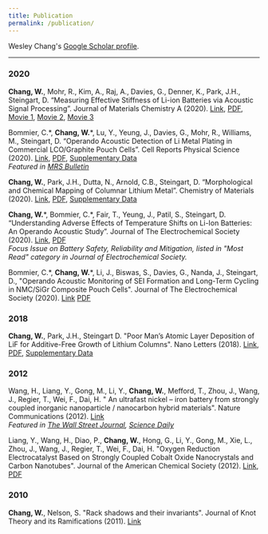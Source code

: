 ```yaml
---
title: Publication
permalink: /publication/
---
```


Wesley Chang's [Google Scholar profile](https://scholar.google.com/citations?user=HTB3a4sAAAAJ&hl=en&oi=ao).

<hr>


### 2020

**Chang, W.**, Mohr, R., Kim, A., Raj, A., Davies, G., Denner, K., Park, J.H., Steingart, D. “Measuring Effective Stiffness of Li-ion Batteries via Acoustic Signal Processing”. Journal of Materials Chemistry A (2020). [Link](https://doi.org/10.1039/D0TA05552B), <a href="publications/2020_JMCA.pdf" target="_blank">PDF</a>, <a href="publications/2020_JMCA_1C.mp4" target="_blank">Movie 1</a>, <a href="publications/2020_JMCA_2C.mp4" target="_blank">Movie 2</a>, <a href="publications/2020_JMCA_3C.mp4" target="_blank">Movie 3</a>

Bommier, C.\*, **Chang, W.**\*, Lu, Y., Yeung, J., Davies, G., Mohr, R., Williams, M., Steingart, D. “Operando Acoustic Detection of Li Metal Plating in Commercial LCO/Graphite Pouch Cells”. Cell Reports Physical Science (2020). [Link](https://doi.org/10.1016/j.xcrp.2020.100035), <a href="https://docs.google.com/viewer?url=https://raw.githubusercontent.com/publications/2020_Cell_Reports.pdf" target="_blank">PDF</a>, <a href="https://docs.google.com/viewer?url=https://raw.githubusercontent.com/publications/2020_Cell_Reports_SI.pdf" target="_blank">Supplementary Data</a> <br />
*Featured in [MRS Bulletin](https://www.cambridge.org/core/journals/mrs-bulletin/news/noninvasive-acoustic-sensing-diagnoses-lithium-ion-battery-health)*

**Chang, W.**, Park, J.H., Dutta, N., Arnold, C.B., Steingart, D. “Morphological and Chemical Mapping of Columnar Lithium Metal”. Chemistry of Materials (2020). [Link](https://doi.org/10.1021/acs.chemmater.9b04385), <a href="https://docs.google.com/viewer?url=https://raw.githubusercontent.com/publications/2020_Chemistry_Materials.pdf" target="_blank">PDF</a>, <a href="https://docs.google.com/viewer?url=https://raw.githubusercontent.com/publications/2020_Chemistry_Materials_SI.pdf" target="_blank">Supplementary Data</a>


**Chang, W.**\*, Bommier, C.\*, Fair, T., Yeung, J., Patil, S., Steingart, D. “Understanding Adverse Effects of Temperature Shifts on Li-Ion Batteries: An Operando Acoustic Study”. Journal of The Electrochemical Society (2020). [Link](https://doi.org/10.1149/1945-7111/ab6c56), <a href="https://docs.google.com/viewer?url=https://raw.githubusercontent.com/publications/2020_JECS_temperature.pdf" target="_blank">PDF</a> <br />
*Focus Issue on Battery Safety, Reliability and Mitigation, listed in "Most Read" category in Journal of Electrochemical Society.*

Bommier, C.\*, **Chang, W.**\*, Li, J., Biswas, S., Davies, G., Nanda, J., Steingart, D., "Operando Acoustic Monitoring of SEI Formation and Long-Term
Cycling in NMC/SiGr Composite Pouch Cells". Journal of The Electrochemical Society (2020). [Link](https://doi.org/10.1149/1945-7111/ab68d6) <a href="https://docs.google.com/viewer?url=https://raw.githubusercontent.com/publications/2020_JECS_Si.pdf" target="_blank">PDF</a>

### 2018
**Chang, W.**, Park, J.H., Steingart D. "Poor Man’s Atomic Layer Deposition of LiF for Additive-Free Growth of Lithium Columns". Nano Letters (2018). [Link](https://doi.org/10.1021/acs.nanolett.8b03070), <a href="https://docs.google.com/viewer?url=https://raw.githubusercontent.com/publications/2018_NanoLetters.pdf" target="_blank">PDF</a>, <a href="https://docs.google.com/viewer?url=https://raw.githubusercontent.com/publications/2018_NanoLetters_SI.pdf" target="_blank">Supplementary Data</a>

### 2012
Wang, H., Liang, Y., Gong, M., Li, Y., **Chang, W.**, Mefford, T., Zhou, J., Wang, J., Regier, T., Wei, F., Dai, H. " An ultrafast nickel – iron battery from strongly
coupled inorganic nanoparticle / nanocarbon hybrid materials". Nature Communications (2012). [Link](https://doi.org/10.1038/ncomms1921) <br />
*Featured in [The Wall Street Journal](https://blogs.wsj.com/ideas-market/2012/07/02/edisons-battery-reborn/), [Science Daily](https://www.sciencedaily.com/releases/2012/06/120626114316.htm)*

Liang, Y., Wang, H., Diao, P., **Chang, W.**, Hong, G., Li, Y., Gong, M., Xie, L., Zhou, J., Wang, J., Regier, T., Wei, F., Dai, H. "Oxygen Reduction Electrocatalyst Based on Strongly Coupled Cobalt Oxide Nanocrystals and Carbon Nanotubes". Journal of the American Chemical Society (2012). [Link](https://doi.org/10.1021/ja305623m), <a href="https://docs.google.com/viewer?url=https://raw.githubusercontent.com/publications/2012_JACS.pdf" target="_blank">PDF</a>

### 2010
**Chang, W.**, Nelson, S. "Rack shadows and their invariants". Journal of Knot Theory and its Ramifications (2011). [Link](https://doi.org/10.1142/S0218216511009315)
